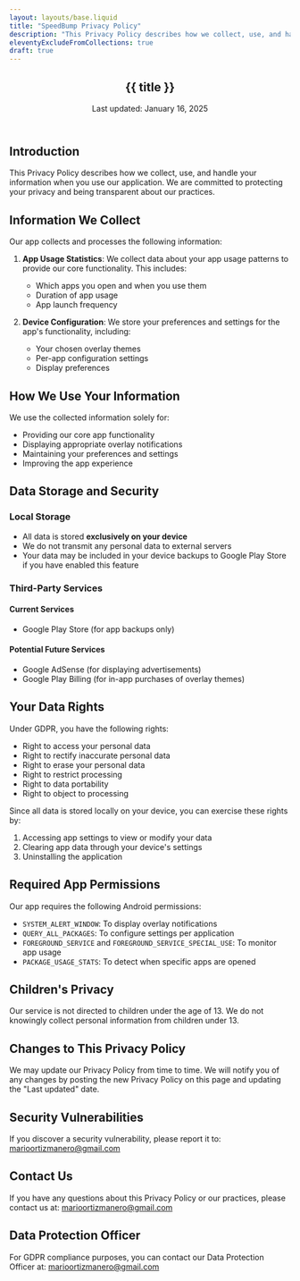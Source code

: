 ```yaml
---
layout: layouts/base.liquid
title: "SpeedBump Privacy Policy"
description: "This Privacy Policy describes how we collect, use, and handle your information when you use our application."
eleventyExcludeFromCollections: true
draft: true
---
```


<article class="post-single">
<header class="post-header">
  <h1 class="post-title">{{ title }}</h1>
  <div class="post-meta">Last updated: January 16, 2025</div>
</header>

<div class="post-content">


## Introduction

This Privacy Policy describes how we collect, use, and handle your information when you use our application. We are committed to protecting your privacy and being transparent about our practices.

## Information We Collect

Our app collects and processes the following information:

1. **App Usage Statistics**: We collect data about your app usage patterns to provide our core functionality. This includes:
   - Which apps you open and when you use them
   - Duration of app usage
   - App launch frequency

2. **Device Configuration**: We store your preferences and settings for the app's functionality, including:
   - Your chosen overlay themes
   - Per-app configuration settings
   - Display preferences

## How We Use Your Information

We use the collected information solely for:
- Providing our core app functionality
- Displaying appropriate overlay notifications
- Maintaining your preferences and settings
- Improving the app experience

## Data Storage and Security

### Local Storage
- All data is stored **exclusively on your device**
- We do not transmit any personal data to external servers
- Your data may be included in your device backups to Google Play Store if you have enabled this feature

### Third-Party Services

#### Current Services
- Google Play Store (for app backups only)

#### Potential Future Services
- Google AdSense (for displaying advertisements)
- Google Play Billing (for in-app purchases of overlay themes)

## Your Data Rights

Under GDPR, you have the following rights:
- Right to access your personal data
- Right to rectify inaccurate personal data
- Right to erase your personal data
- Right to restrict processing
- Right to data portability
- Right to object to processing

Since all data is stored locally on your device, you can exercise these rights by:
1. Accessing app settings to view or modify your data
2. Clearing app data through your device's settings
3. Uninstalling the application

## Required App Permissions

Our app requires the following Android permissions:
- `SYSTEM_ALERT_WINDOW`: To display overlay notifications
- `QUERY_ALL_PACKAGES`: To configure settings per application
- `FOREGROUND_SERVICE` and `FOREGROUND_SERVICE_SPECIAL_USE`: To monitor app usage
- `PACKAGE_USAGE_STATS`: To detect when specific apps are opened

## Children's Privacy

Our service is not directed to children under the age of 13. We do not knowingly collect personal information from children under 13.

## Changes to This Privacy Policy

We may update our Privacy Policy from time to time. We will notify you of any changes by posting the new Privacy Policy on this page and updating the "Last updated" date.

## Security Vulnerabilities

If you discover a security vulnerability, please report it to: marioortizmanero@gmail.com

## Contact Us

If you have any questions about this Privacy Policy or our practices, please contact us at: marioortizmanero@gmail.com

## Data Protection Officer

For GDPR compliance purposes, you can contact our Data Protection Officer at: marioortizmanero@gmail.com

</div>
</article>

